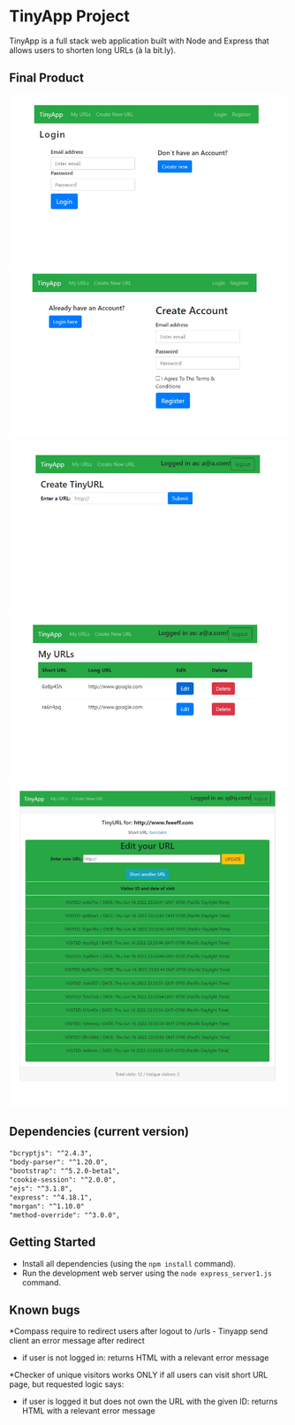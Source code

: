 # TinyApp Project

TinyApp is a full stack web application built with Node and Express that allows users to shorten long URLs (à la bit.ly).

## Final Product

!["Screenshot of Login page"](https://github.com/ukflava/tinyApp/blob/main/docs/Tiny-login.jpg)
!["screenshot of Registration page"](https://github.com/ukflava/tinyApp/blob/main/docs/Tiny-register.jpg)
!["screenshot of New URL page"](https://github.com/ukflava/tinyApp/blob/main/docs/Tiny-new.jpg)
!["screenshot of Main page"](https://github.com/ukflava/tinyApp/blob/main/docs/Tiny-urls.jpg)
!["screenshot of URL edit page with counters"](https://github.com/ukflava/tinyApp/blob/main/docs/Tiny-edit-with-counter.jpg)


## Dependencies (current version)

    "bcryptjs": "^2.4.3",
    "body-parser": "^1.20.0",
    "bootstrap": "^5.2.0-beta1",
    "cookie-session": "^2.0.0",
    "ejs": "^3.1.8",
    "express": "^4.18.1",
    "morgan": "^1.10.0"
    "method-override": "^3.0.0",


## Getting Started

- Install all dependencies (using the `npm install` command).
- Run the development web server using the `node express_server1.js` command.

## Known bugs
*Compass require to redirect users after logout to /urls - Tinyapp send client an error message after redirect
- if user is not logged in: returns HTML with a relevant error message

*Checker of unique visitors works ONLY if all users can visit short URL page, but requested logic says: 
- if user is logged it but does not own the URL with the given ID: returns HTML with a relevant error message